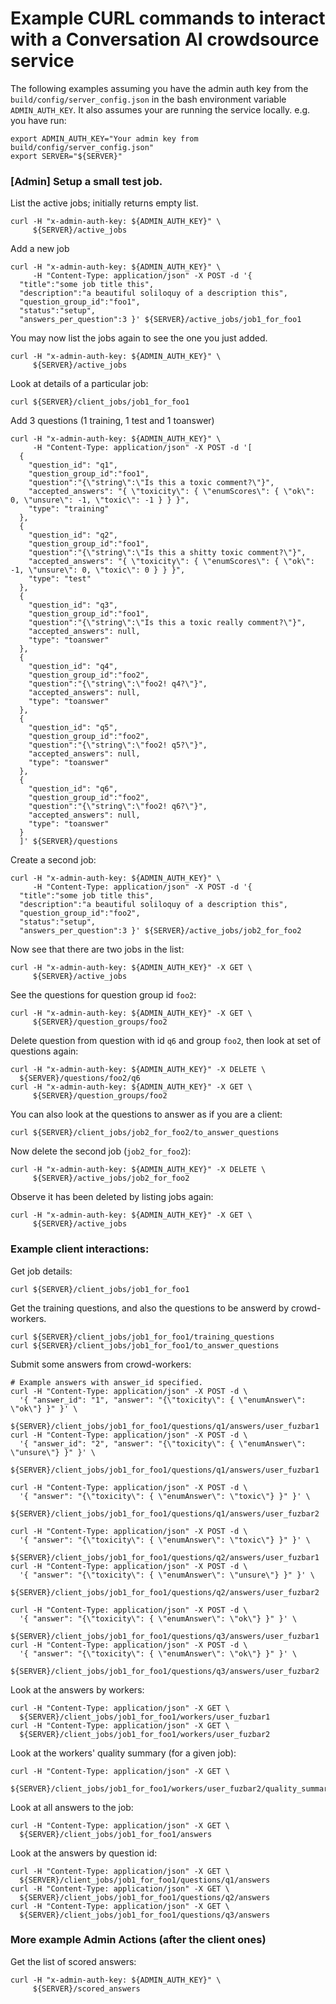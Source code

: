 # Example CURL commands to interact with a Conversation AI crowdsource service

The following examples assuming you have the admin auth key from the
`build/config/server_config.json` in the bash environment variable
`ADMIN_AUTH_KEY`. It also assumes your are running the service locally.
e.g. you have run:

```
export ADMIN_AUTH_KEY="Your admin key from build/config/server_config.json"
export SERVER="${SERVER}"
```

### [Admin] Setup a small test job.

List the active jobs; initially returns empty list.

```
curl -H "x-admin-auth-key: ${ADMIN_AUTH_KEY}" \
     ${SERVER}/active_jobs
```

Add a new job

```
curl -H "x-admin-auth-key: ${ADMIN_AUTH_KEY}" \
     -H "Content-Type: application/json" -X POST -d '{
  "title":"some job title this",
  "description":"a beautiful soliloquy of a description this",
  "question_group_id":"foo1",
  "status":"setup",
  "answers_per_question":3 }' ${SERVER}/active_jobs/job1_for_foo1
```

You may now list the jobs again to see the one you just added.

```
curl -H "x-admin-auth-key: ${ADMIN_AUTH_KEY}" \
     ${SERVER}/active_jobs
```

Look at details of a particular job:

```
curl ${SERVER}/client_jobs/job1_for_foo1
```

Add 3 questions (1 training, 1 test and 1 toanswer)

```
curl -H "x-admin-auth-key: ${ADMIN_AUTH_KEY}" \
     -H "Content-Type: application/json" -X POST -d '[
  {
    "question_id": "q1",
    "question_group_id":"foo1",
    "question":"{\"string\":\"Is this a toxic comment?\"}",
    "accepted_answers": "{ \"toxicity\": { \"enumScores\": { \"ok\": 0, \"unsure\": -1, \"toxic\": -1 } } }",
    "type": "training"
  },
  {
    "question_id": "q2",
    "question_group_id":"foo1",
    "question":"{\"string\":\"Is this a shitty toxic comment?\"}",
    "accepted_answers": "{ \"toxicity\": { \"enumScores\": { \"ok\": -1, \"unsure\": 0, \"toxic\": 0 } } }",
    "type": "test"
  },
  {
    "question_id": "q3",
    "question_group_id":"foo1",
    "question":"{\"string\":\"Is this a toxic really comment?\"}",
    "accepted_answers": null,
    "type": "toanswer"
  },
  {
    "question_id": "q4",
    "question_group_id":"foo2",
    "question":"{\"string\":\"foo2! q4?\"}",
    "accepted_answers": null,
    "type": "toanswer"
  },
  {
    "question_id": "q5",
    "question_group_id":"foo2",
    "question":"{\"string\":\"foo2! q5?\"}",
    "accepted_answers": null,
    "type": "toanswer"
  },
  {
    "question_id": "q6",
    "question_group_id":"foo2",
    "question":"{\"string\":\"foo2! q6?\"}",
    "accepted_answers": null,
    "type": "toanswer"
  }
  ]' ${SERVER}/questions
```

Create a second job:

```
curl -H "x-admin-auth-key: ${ADMIN_AUTH_KEY}" \
     -H "Content-Type: application/json" -X POST -d '{
  "title":"some job title this",
  "description":"a beautiful soliloquy of a description this",
  "question_group_id":"foo2",
  "status":"setup",
  "answers_per_question":3 }' ${SERVER}/active_jobs/job2_for_foo2
```

Now see that there are two jobs in the list:

```
curl -H "x-admin-auth-key: ${ADMIN_AUTH_KEY}" -X GET \
     ${SERVER}/active_jobs
```

See the questions for question group id `foo2`:

```
curl -H "x-admin-auth-key: ${ADMIN_AUTH_KEY}" -X GET \
     ${SERVER}/question_groups/foo2
```

Delete question from question with id `q6` and group `foo2`, then look at set of questions again:

```
curl -H "x-admin-auth-key: ${ADMIN_AUTH_KEY}" -X DELETE \
  ${SERVER}/questions/foo2/q6
curl -H "x-admin-auth-key: ${ADMIN_AUTH_KEY}" -X GET \
     ${SERVER}/question_groups/foo2
```

You can also look at the questions to answer as if you are a client:

```
curl ${SERVER}/client_jobs/job2_for_foo2/to_answer_questions
```

Now delete the second job (`job2_for_foo2`):

```
curl -H "x-admin-auth-key: ${ADMIN_AUTH_KEY}" -X DELETE \
     ${SERVER}/active_jobs/job2_for_foo2
```

Observe it has been deleted by listing jobs again:

```
curl -H "x-admin-auth-key: ${ADMIN_AUTH_KEY}" -X GET \
     ${SERVER}/active_jobs
```

### Example client interactions:

Get job details:

```
curl ${SERVER}/client_jobs/job1_for_foo1
```

Get the training questions, and also the questions to be answerd by crowd-workers.

```
curl ${SERVER}/client_jobs/job1_for_foo1/training_questions
curl ${SERVER}/client_jobs/job1_for_foo1/to_answer_questions
```

Submit some answers from crowd-workers:

```
# Example answers with answer_id specified.
curl -H "Content-Type: application/json" -X POST -d \
  '{ "answer_id": "1", "answer": "{\"toxicity\": { \"enumAnswer\": \"ok\"} }" }' \
  ${SERVER}/client_jobs/job1_for_foo1/questions/q1/answers/user_fuzbar1
curl -H "Content-Type: application/json" -X POST -d \
  '{ "answer_id": "2", "answer": "{\"toxicity\": { \"enumAnswer\": \"unsure\"} }" }' \
  ${SERVER}/client_jobs/job1_for_foo1/questions/q1/answers/user_fuzbar1

curl -H "Content-Type: application/json" -X POST -d \
  '{ "answer": "{\"toxicity\": { \"enumAnswer\": \"toxic\"} }" }' \
  ${SERVER}/client_jobs/job1_for_foo1/questions/q1/answers/user_fuzbar2

curl -H "Content-Type: application/json" -X POST -d \
  '{ "answer": "{\"toxicity\": { \"enumAnswer\": \"toxic\"} }" }' \
  ${SERVER}/client_jobs/job1_for_foo1/questions/q2/answers/user_fuzbar1
curl -H "Content-Type: application/json" -X POST -d \
  '{ "answer": "{\"toxicity\": { \"enumAnswer\": \"unsure\"} }" }' \
  ${SERVER}/client_jobs/job1_for_foo1/questions/q2/answers/user_fuzbar2

curl -H "Content-Type: application/json" -X POST -d \
  '{ "answer": "{\"toxicity\": { \"enumAnswer\": \"ok\"} }" }' \
  ${SERVER}/client_jobs/job1_for_foo1/questions/q3/answers/user_fuzbar1
curl -H "Content-Type: application/json" -X POST -d \
  '{ "answer": "{\"toxicity\": { \"enumAnswer\": \"ok\"} }" }' \
  ${SERVER}/client_jobs/job1_for_foo1/questions/q3/answers/user_fuzbar2
```

Look at the answers by workers:

```
curl -H "Content-Type: application/json" -X GET \
  ${SERVER}/client_jobs/job1_for_foo1/workers/user_fuzbar1
curl -H "Content-Type: application/json" -X GET \
  ${SERVER}/client_jobs/job1_for_foo1/workers/user_fuzbar2
```

Look at the workers' quality summary (for a given job):

```
curl -H "Content-Type: application/json" -X GET \
  ${SERVER}/client_jobs/job1_for_foo1/workers/user_fuzbar2/quality_summary
```

Look at all answers to the job:

```
curl -H "Content-Type: application/json" -X GET \
  ${SERVER}/client_jobs/job1_for_foo1/answers
```

Look at the answers by question id:

```
curl -H "Content-Type: application/json" -X GET \
  ${SERVER}/client_jobs/job1_for_foo1/questions/q1/answers
curl -H "Content-Type: application/json" -X GET \
  ${SERVER}/client_jobs/job1_for_foo1/questions/q2/answers
curl -H "Content-Type: application/json" -X GET \
  ${SERVER}/client_jobs/job1_for_foo1/questions/q3/answers
```


### More example Admin Actions (after the client ones)

Get the list of scored answers:

```
curl -H "x-admin-auth-key: ${ADMIN_AUTH_KEY}" \
     ${SERVER}/scored_answers
```